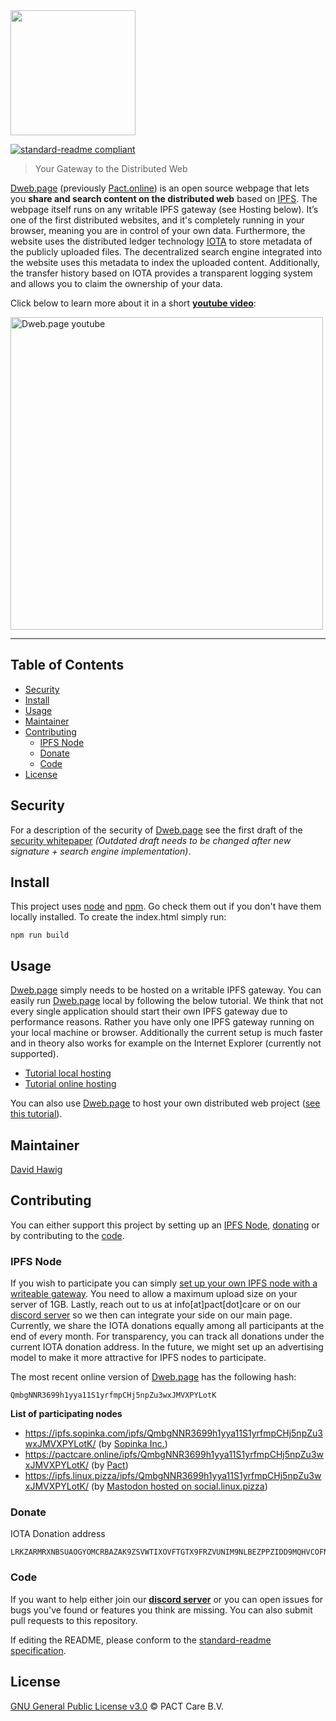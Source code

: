 <img src="https://pact.online/dist/img/dweb_whitebackground.png" width="200">

[![standard-readme compliant](https://img.shields.io/badge/readme%20style-standard-brightgreen.svg?style=flat-square)](https://github.com/RichardLitt/standard-readme)

> Your Gateway to the Distributed Web

[Dweb.page](https://dweb.page) (previously [Pact.online](http://www.pact.online)) is an open source webpage that lets you **share and search content on the distributed web** based on [IPFS](https://ipfs.io/). The webpage itself runs on any writable IPFS gateway (see Hosting below). It’s one of the first distributed websites, and it's completely running in your browser, meaning you are in control of your own data. Furthermore, the website uses the distributed ledger technology [IOTA](https://www.iota.org/) to store metadata of the publicly uploaded files. The decentralized search engine integrated into the website uses this metadata to index the uploaded content. Additionally, the transfer history based on IOTA provides a transparent logging system and allows you to claim the ownership of your data.

Click below to learn more about it in a short **[youtube video](https://www.youtube.com/watch?v=vVZP-mfy6QE&t)**:

<a href="https://www.youtube.com/watch?v=vVZP-mfy6QE&t"><img src="https://pact.online/dist/img/dwebyoutube.png" width="500px" alt="Dweb.page youtube"></a>

---

## Table of Contents

- [Security](#security)
- [Install](#install)
- [Usage](#usage)
- [Maintainer](#maintainer)
- [Contributing](#contributing)
  - [IPFS Node](#ipfs-node)
  - [Donate](#donate)
  - [Code](#code)
- [License](#license)

## Security
For a description of the security of [Dweb.page](https://dweb.page) see the first draft of the [security whitepaper](https://github.com/PACTCare/Pact.online/blob/master/Pact%20Secuirty%20Whitepaper_V0.11.pdf)
*(Outdated draft needs to be changed after new signature + search engine implementation)*.

## Install

This project uses [node](http://nodejs.org) and [npm](https://npmjs.com). Go check them out if you don't have them locally installed.
To create the index.html simply run:
```
npm run build
```

## Usage

[Dweb.page](https://dweb.page) simply needs to be hosted on a writable IPFS gateway. You can easily run [Dweb.page](https://dweb.page) local by following the below tutorial. We think that not every single application should start their own IPFS gateway due to performance reasons. Rather you have only one IPFS gateway running on your local machine or browser. Additionally the current setup is much faster and in theory also works for example on the Internet Explorer (currently not supported).

* [Tutorial local hosting](https://blog.florence.chat/tutorial-how-to-host-your-own-file-transfer-service-on-your-pc-22698c9d6362)
* [Tutorial online hosting](https://blog.florence.chat/tutorial-host-your-own-ipfs-node-and-help-the-next-generation-of-web-2860eb59e45e)

You can also use [Dweb.page](https://dweb.page) to host your own distributed web project ([see this tutorial](https://blog.florence.chat/tutorial-how-to-create-your-own-distributed-website-in-just-a-few-seconds-5100ccf068bc)).

## Maintainer

[David Hawig](https://github.com/Noc2)

## Contributing
You can either support this project by setting up an [IPFS Node](#ipfs-node), [donating](#donate) or by contributing to the [code](#code).

### IPFS Node
If you wish to participate you can simply [set up your own IPFS node with a writeable gateway](https://blog.florence.chat/tutorial-host-your-own-ipfs-node-and-help-the-next-generation-of-web-2860eb59e45e). You need to allow a maximum upload size on your server of 1GB. Lastly, reach out to us at info[at]pact[dot]care or on our [discord server](https://discord.gg/VMj7PFN) so we then can integrate your side on our main page. Currently, we share the IOTA donations equally among all participants at the end of every month. For transparency, you can track all donations under the current IOTA donation address. In the future, we might set up an advertising model to make it more attractive for IPFS nodes to participate.

The most recent online version of [Dweb.page](https://dweb.page) has the following hash:
```
QmbgNNR3699h1yya11S1yrfmpCHj5npZu3wxJMVXPYLotK
```
**List of participating nodes**
* https://ipfs.sopinka.com/ipfs/QmbgNNR3699h1yya11S1yrfmpCHj5npZu3wxJMVXPYLotK/ (by [Sopinka Inc.](https://sopinka.com/))
* https://pactcare.online/ipfs/QmbgNNR3699h1yya11S1yrfmpCHj5npZu3wxJMVXPYLotK/ (by [Pact](https://pact.care/))
* https://ipfs.linux.pizza/ipfs/QmbgNNR3699h1yya11S1yrfmpCHj5npZu3wxJMVXPYLotK/ (by [Mastodon hosted on social.linux.pizza](https://social.linux.pizza/))

### Donate

IOTA Donation address
```
LRKZARMRXNBSUAOGYOMCRBAZAK9ZSVWTIXOVFTGTX9FRZVUNIM9NLBEZPPZIDD9MQHVCOFNELKGVCIYVWQGRWYZU9X
```

### Code
If you want to help either join our **[discord server](https://discord.gg/VMj7PFN)** or you can open issues for bugs you've found or features you think are missing. You can also submit pull requests to this repository.

If editing the README, please conform to the [standard-readme specification](https://github.com/RichardLitt/standard-readme).

## License
[GNU General Public License v3.0](https://github.com/PACTCare/Dweb.page/blob/master/LICENSE) © PACT Care B.V.
